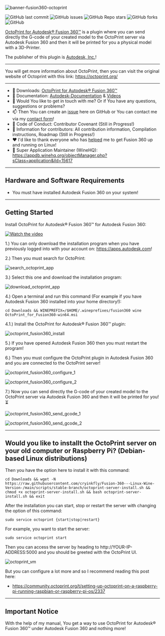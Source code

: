 ![banner-fusion360-octoprint](https://user-images.githubusercontent.com/79079633/128550301-bfe5367f-3e87-4a82-b18f-cfe86fb7282d.png)

![GitHub last commit](https://img.shields.io/github/last-commit/cryinkfly/Fusion-360---Linux-Wine-Version-?style=for-the-badge)
![GitHub issues](https://img.shields.io/github/issues-raw/cryinkfly/Fusion-360---Linux-Wine-Version-?style=for-the-badge)
![GitHub Repo stars](https://img.shields.io/github/stars/cryinkfly/Fusion-360---Linux-Wine-Version-?style=for-the-badge)
![GitHub forks](https://img.shields.io/github/forks/cryinkfly/Fusion-360---Linux-Wine-Version-?style=for-the-badge)
![GitHub](https://img.shields.io/github/license/cryinkfly/Fusion-360---Linux-Wine-Version-?style=for-the-badge)

<a href="https://apps.autodesk.com/FUSION/en/Detail/Index?id=5679198834514673847&appLang=en&os=Win64">OctoPrint for Autodesk® Fusion 360™</a> is a plugin where you can send directly the G-code of your created model to the OctoPrint server via Autodesk Fusion 360 and then it will be printed for you a physical model with a 3D-Printer.

The publisher of this plugin is <a href="/en/Publisher/PublisherHomepage?ID=QP9QKVEMEAC3" target="_blank"><span class="seller">Autodesk, Inc.</span></a>!

---

You will get more information about OctoPrint, then you can visit the original website of Octoprint with this link: https://octoprint.org/

---

  - 📂 Downloads: 
<a href="https://apps.autodesk.com/FUSION/en/Detail/Index?id=5679198834514673847&appLang=en&os=Win64">OctoPrint for Autodesk® Fusion 360™</a>
  - 📔 Documentation: <a href="https://apps.autodesk.com/FUSION/en/Detail/HelpDoc?appId=5679198834514673847&appLang=en&os=Win64">Autodesk-Documentation</a> & <a href="https://www.youtube.com/watch?v=-BktJspJKgs&list=PLzwMdS5iu_BIsO6RTy7Hy1MbzLMrQE2xe">Videos</a>
  - 💬 Would You like to get in touch with me? Or if You have any questions, suggestions or problems?
  - 📫 Then You can create an <a href="https://github.com/cryinkfly/Fusion-360---Linux-Wine-Version-/issues">issue</a> here on GitHub or You can contact me via my <a href="https://cryinkfly.com/contact/">contact form</a>!
  - 📜 Code of Conduct: Contributor Covenant (Still in Progress!)
  - 📖 Information for contributors: All contribution information, Compilation instructions, Roadmap (Still in Progress!)
  - ❤️ I'd like to thank everyone who has <a href="https://github.com/cryinkfly/Fusion-360---Linux-Wine-Version-/blob/main/SPONSORS.md">helped</a> me to get Fusion 360 up and running on Linux!
  - 🍷 Super Application Maintainer (WineHQ): https://appdb.winehq.org/objectManager.php?sClass=application&iId=15617

---

## Hardware and Software Requirements

- You must have installed Autodesk Fusion 360 on your system!

---

## Getting Started

Install OctoPrint for Autodesk® Fusion 360™ for Autodesk Fusion 360:

[![Watch the video](https://user-images.githubusercontent.com/79079633/133907714-44b8d898-9c44-4bca-a668-aa6136608d2c.png)](https://www.youtube.com/watch?v=E4OUfwAEfj4)

1.) You can only download the installation program when you have previously logged into with your account on: https://apps.autodesk.com!

2.) Then you must search for OctoPrint:

![search_octoprint_app](https://user-images.githubusercontent.com/79079633/128554855-3489c501-1b1b-4a4c-8df4-e4f278b2b0b1.png)


3.) Select this one and download the installation program:

![download_octoprint_app](https://user-images.githubusercontent.com/79079633/128555234-28c5a358-c52c-400a-b85c-ae1502b8f502.png)


4.) Open a terminal and run this command (For example if you have Autodesk Fusion 360 installed into your home directory!):

    cd Downloads && WINEPREFIX=/$HOME/.wineprefixes/fusion360 wine OctoPrint_for_Fusion360-win64.msi

4.1.) Install the OctoPrint for Autodesk® Fusion 360™ plugin:

![octoprint_fusion360_install](https://github.com/cryinkfly/Fusion-360---Linux-Wine-Version-/blob/main/images/fusion-360-apps/octoprint/octoprint_fusion360_install.png)


5.) If you have opened Autodesk Fusion 360 then you must restart the program!

6.) Then you must configure the OctoPrint plugin in Autodesk Fusion 360 and you are connected to the OctoPrint server!

![octoprint_fusion360_configure_1](https://github.com/cryinkfly/Fusion-360---Linux-Wine-Version-/blob/main/images/fusion-360-apps/octoprint/octoprint_fusion360_configure_1.png)

![octoprint_fusion360_configure_2](https://github.com/cryinkfly/Fusion-360---Linux-Wine-Version-/blob/main/images/fusion-360-apps/octoprint/octoprint_fusion360_configure_2.png)


7.) Now you can send directly the G-code of your created model to the OctoPrint server via Autodesk Fusion 360 and then it will be printed for you! ⏳

![octoprint_fusion360_send_gcode_1](https://github.com/cryinkfly/Fusion-360---Linux-Wine-Version-/blob/main/images/fusion-360-apps/octoprint/octoprint_fusion360_send_gcode_1.png)

![octoprint_fusion360_send_gcode_2](https://github.com/cryinkfly/Fusion-360---Linux-Wine-Version-/blob/main/images/fusion-360-apps/octoprint/octoprint_fusion360_send_gcode_2.png)

---

## Would you like to installt the OctoPrint server on your old computer or Raspberry Pi? (Debian-based Linux distributions)

Then you have the option here to install it with this command:

    cd Downloads && wget -N https://raw.githubusercontent.com/cryinkfly/Fusion-360---Linux-Wine-Version-/main/scripts/stable-branch/octoprint-server-install.sh && chmod +x octoprint-server-install.sh && bash octoprint-server-install.sh && exit

After the installation you can start, stop or restart the server with changing the option of this command:

    sudo service octoprint {start|stop|restart}
    
For example, you want to start the server:

    sudo service octoprint start

Then you can access the server by heading to http://YOUR-IP-ADDRESS:5000 and you should be greeted with the OctoPrint UI.

![octoprint_vm](https://raw.githubusercontent.com/cryinkfly/Fusion-360---Linux-Wine-Version-/main/images/fusion-360-apps/octoprint/octoprint_vm.png)

But you can configure a lot more and so I recommend reading this post here:

- https://community.octoprint.org/t/setting-up-octoprint-on-a-raspberry-pi-running-raspbian-or-raspberry-pi-os/2337

---

## Important Notice

With the help of my manual, You get a way to use OctoPrint for Autodesk® Fusion 360™ under Autodesk Fusion 360 and nothing more!






